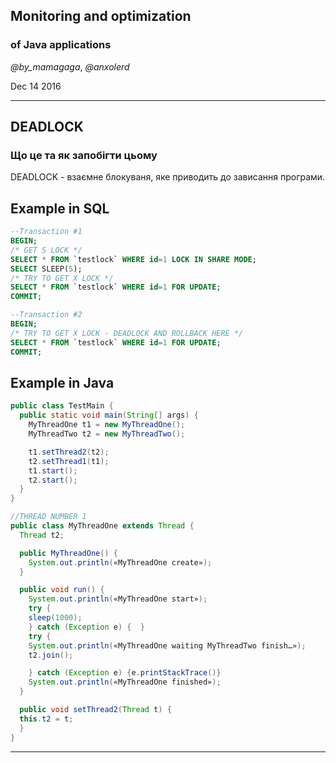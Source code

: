 ## Monitoring and optimization
### of Java applications

_@by_mamagaga_, _@anxolerd_

Dec 14 2016

-----
## DEADLOCK
### Що це та як запобігти цьому
>>>>>

DEADLOCK - взаємне блокуваня, яке приводить до зависання програми.

>>>>>

## Example in SQL
```SQL
--Transaction #1
BEGIN;
/* GET S LOCK */
SELECT * FROM `testlock` WHERE id=1 LOCK IN SHARE MODE;
SELECT SLEEP(5);
/* TRY TO GET X LOCK */
SELECT * FROM `testlock` WHERE id=1 FOR UPDATE;
COMMIT;

--Transaction #2
BEGIN;
/* TRY TO GET X LOCK - DEADLOCK AND ROLLBACK HERE */
SELECT * FROM `testlock` WHERE id=1 FOR UPDATE;
COMMIT;
```
>>>>>
## Example in Java

```java
public class TestMain {
  public static void main(String[] args) {
    MyThreadOne t1 = new MyThreadOne();
    MyThreadTwo t2 = new MyThreadTwo();

    t1.setThread2(t2);
    t2.setThread1(t1);
    t1.start();
    t2.start();
  }
}
```
>>>>>
```java
//THREAD NUMBER 1
public class MyThreadOne extends Thread {
  Thread t2;

  public MyThreadOne() {
    System.out.println(«MyThreadOne create»);
  }

  public void run() {
    System.out.println(«MyThreadOne start»);
    try {
    sleep(1000);
    } catch (Exception e) {  }
    try {
    System.out.println(«MyThreadOne waiting MyThreadTwo finish…»);
    t2.join();

    } catch (Exception e) {e.printStackTrace()}
    System.out.println(«MyThreadOne finished»);
  }

  public void setThread2(Thread t) {
  this.t2 = t;
  }
}
```
>>>>>

>>>>>
----
